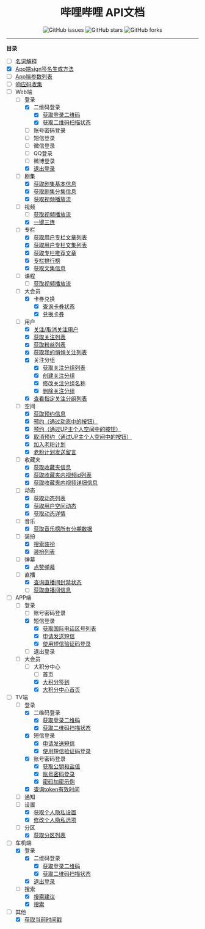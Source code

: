 <h1 align="center">哔哩哔哩 API文档</h1>
<p align="center">
    <a href="https://github.com/7rikka/bilibili-api-docs/issues" style="text-decoration:none">
        <img src="https://img.shields.io/github/issues/7rikka/bilibili-api-docs.svg" alt="GitHub issues"/>
    </a>
    <a href="https://github.com/7rikka/bilibili-api-docs/stargazers" style="text-decoration:none" >
        <img src="https://img.shields.io/github/stars/7rikka/bilibili-api-docs.svg" alt="GitHub stars"/>
    </a>
    <a href="https://github.com/7rikka/bilibili-api-docs/network" style="text-decoration:none" >
        <img src="https://img.shields.io/github/forks/7rikka/bilibili-api-docs.svg" alt="GitHub forks"/>
    </a>
</p>

---

**目录**

- [ ] [名词解释](md/description.md)
- [X] [App端sign签名生成方法](md/app_sign.md)
- [ ] [App端参数列表](md/params.md)
- [ ] [响应码收集](code.md)
- [ ] Web端
    - [ ] 登录
        - [X] 二维码登录
            - [X] [获取登录二维码](login/qr_web.md#获取登录二维码)
            - [X] [获取二维码扫描状态](login/qr_web.md#获取二维码扫描状态)
        - [ ] 账号密码登录
        - [ ] 短信登录
        - [ ] 微信登录
        - [ ] QQ登录
        - [ ] 微博登录
        - [X] [退出登录](login/logout_web.md#退出登录)
    - [ ] 剧集
        - [X] [获取剧集基本信息](bangumi/info.md#获取剧集基本信息)
        - [X] [获取剧集分集信息](bangumi/info.md#获取剧集分集信息)
        - [X] [获取视频播放流](bangumi/playurl_web.md#获取视频播放流)
    - [ ] 视频
        - [ ] [获取视频播放流](video/playurl_web.md#获取视频播放流)
        - [X] [一键三连](video/triple_web.md#一键三连)
    - [ ] 专栏
        - [X] [获取用户专栏文章列表](article/list.md#获取用户专栏文章列表)
        - [X] [获取用户专栏文集列表](article/list.md#获取用户专栏文集列表)
        - [X] [获取专栏推荐文章](article/recommends.md#获取专栏推荐文章)
        - [X] [专栏排行榜](article/rank.md#专栏排行榜)
        - [X] [获取文集信息](article/readlist.md#获取文集信息)
    - [ ] 课程
        - [ ] [获取视频播放流]()
    - [ ] 大会员
        - [X] 卡券兑换
            - [X] [查询卡券状态](vip/privilege.md#查询卡券状态)
            - [X] [兑换卡券](vip/privilege.md#兑换卡券)
    - [ ] 用户
        - [X] [关注/取消关注用户](user/relation.md#关注取消关注用户)
        - [X] [获取关注列表](user/following.md#获取关注列表)
        - [X] [获取粉丝列表](user/follower.md#获取粉丝列表)
        - [X] [获取我的悄悄关注列表](user/whispers.md#获取我的悄悄关注列表)
        - [X] 关注分组
            - [X] [获取关注分组列表](user/tag.md#获取关注分组列表)
            - [X] [创建关注分组](user/tag.md#创建关注分组)
            - [X] [修改关注分组名称](user/tag.md#修改关注分组名称)
            - [X] [删除关注分组](user/tag.md#删除关注分组)
        - [X] [查看指定关注分组列表](user/tag.md#查看指定关注分组列表)
    - [ ] 空间
        - [X] [获取预约信息](space/reservation.md#获取预约信息)
        - [X] [预约（通过动态中的按钮）](space/reservation.md#预约通过动态中的按钮)
        - [X] [预约（通过UP主个人空间中的按钮）](space/reservation.md#预约通过up主个人空间中的按钮)
        - [X] [取消预约（通过UP主个人空间中的按钮）](space/reservation.md#取消预约通过up主个人空间中的按钮)
        - [X] [加入老粉计划](user/contract.md#加入老粉计划)
        - [X] [老粉计划发送留言](user/contract.md#老粉计划发送留言)
    - [ ] 收藏夹
        - [X] [获取收藏夹信息](fav/detail.md#获取收藏夹信息)
        - [X] [获取收藏夹内视频id列表](fav/detail.md#获取收藏夹内视频id列表)
        - [X] [获取收藏夹内视频详细信息](fav/detail.md#获取收藏夹内视频详细信息)
    - [ ] 动态
        - [X] [获取动态列表](dynamic/all.md#获取动态列表)
        - [X] [获取用户空间动态](dynamic/space.md#获取用户空间动态)
        - [X] [获取动态详情](dynamic/detail.md#获取动态详情)
    - [ ] 音乐
        - [X] [获取音乐榜所有分期数据](music/rank.md#获取音乐榜所有分期数据)
    - [ ] 装扮
        - [X] [搜索装扮](garb/search.md#搜索装扮)
        - [X] [装扮列表](garb/list.md#装扮列表)
    - [ ] 弹幕
      - [X] [点赞弹幕](danmaku/thumb_up.md#点赞弹幕)
    - [ ] 直播
      - [X] [查询直播间封禁状态](live/ban.md#查询直播间封禁状态)
      - [ ] [获取直播间信息](live/info.md#获取直播间信息)
- [ ] APP端
    - [ ] 登录
        - [ ] 账号密码登录
        - [X] 短信登录
            - [X] [获取国际电话区号列表](login/sms_app.md#获取国际电话区号列表)
            - [X] [申请发送短信](login/sms_app.md#申请发送短信)
            - [X] [使用短信验证码登录](login/sms_app.md#使用短信验证码登录)
        - [ ] 退出登录
    - [ ] 大会员
        - [ ] 大积分中心
            - [ ] 首页
            - [X] [大积分签到](vip/sign.md#大积分签到)
            - [X] [大积分中心首页](vip/point.md#大积分中心首页)
- [ ] TV端
    - [ ] 登录
        - [X] 二维码登录
            - [X] [获取登录二维码](login/qr_tv.md#获取登录二维码)
            - [X] [获取二维码扫描状态](login/qr_tv.md#获取二维码扫描状态)
        - [X] 短信登录
            - [X] [申请发送短信](login/sms_tv.md#申请发送短信)
            - [X] [使用短信验证码登录](login/sms_tv.md#使用短信验证码登录)
        - [X] 账号密码登录
            - [X] [获取公钥和盐值](login/password_tv.md#获取公钥和盐值)
            - [X] [账号密码登录](login/password_tv.md#账号密码登录)
            - [X] [密码加密示例](login/password_tv.md#密码加密示例)
        - [X] [查询token有效时间](login/info_tv.md#查询token有效时间)
    - [ ] 通知
    - [ ] 设置
        - [X] [获取个人隐私设置](setting/setting_tv.md#获取个人隐私设置)
        - [X] [修改个人隐私选项](setting/setting_tv.md#修改个人隐私选项)
    - [ ] 分区
        - [X] [获取分区列表](regin/regin_tv.md#获取分区列表)
- [ ] 车机端
    - [X] 登录
        - [X] 二维码登录
            - [X] [获取登录二维码](login/qr_car.md#获取登录二维码)
            - [X] [获取二维码扫描状态](login/qr_car.md#获取二维码扫描状态)
        - [X] [退出登录](login/logout_car.md#退出登录)
    - [ ] 搜索
        - [X] [搜索建议](search/search_car.md#搜索建议)
        - [X] [搜索](search/search_car.md#搜索)
- [ ] 其他
    - [X] [获取当前时间戳](other/now.md#获取当前时间戳)